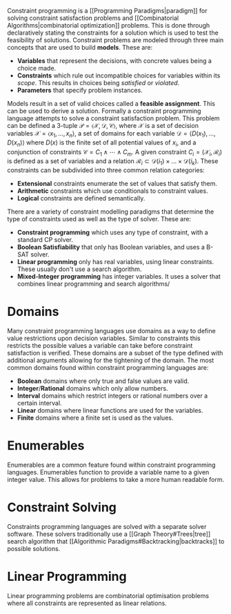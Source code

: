 Constraint programming is a [[Programming Paradigms|paradigm]] for solving constraint satisfaction problems and [[Combinatorial Algorithms|combinatorial optimization]] problems. This is done through declaratively stating the constraints for a solution which is used to test the feasibility of solutions. Constraint problems are modeled through three main concepts that are used to build **models**. These are:
- **Variables** that represent the decisions, with concrete values being a choice made.
- **Constraints** which rule out incompatible choices for variables within its *scope*. This results in choices being *satisfied* or *violated*.
- **Parameters** that specify problem instances.

Models result in a set of valid choices called a **feasible assignment**. This can be used to derive a solution. Formally a constraint programming language attempts to solve a constraint satisfaction problem. This problem can be defined a 3-tuple $\mathcal{P}=\langle\mathcal{X},\mathcal{D},\mathcal{C}\rangle$, where $\mathcal{X}$ is a set of decision variables $\mathcal{X}=\langle x_1,\dots,x_n\rangle$, a set of domains for each variable $\mathcal{D}=\langle D(x_1),\dots,D(x_n)\rangle$ where $D(x)$ is the finite set of all potential values of $x_i$, and a conjunction of constraints $\mathcal{C}=C_1\land \cdots\land C_m$. A given constraint $C_i=(\mathcal{X}_i,\mathcal{R}_i)$ is defined as a set of variables and a relation $\mathcal{R}_i\subset\mathcal{D}(i_1)\times\dots\times\mathcal{D}(i_k)$. These constraints can be subdivided into three common relation categories:
- **Extensional** constraints enumerate the set of values that satisfy them.
- **Arithmetic** constraints which use conditionals to constraint values.
- **Logical** constraints are defined semantically.

There are a variety of constraint modelling paradigms that determine the type of constraints used as well as the type of solver. These are:
- **Constraint programming** which uses any type of constraint, with a standard CP solver.
- **Boolean Satisfiability** that only has Boolean variables, and uses a B-SAT solver.
- **Linear programming** only has real variables, using linear constraints. These usually don't use a search algorithm.
- **Mixed-Integer programming** has integer variables. It uses a solver that combines linear programming and search algorithms/

# Domains
Many constraint programming languages use domains as a way to define value restrictions upon decision variables. Similar to constraints this restricts the possible values a variable can take before constraint satisfaction is verified. These domains are a subset of the type defined with additional arguments allowing for the tightening of the domain. The most common domains found within constraint programming languages are:
- **Boolean** domains where only true and false values are valid.
- **Integer**/**Rational** domains which only allow numbers.
- **Interval** domains which restrict integers or rational numbers over a certain interval.
- **Linear** domains where linear functions are used for the variables.
- **Finite** domains where a finite set is used as the values.

# Enumerables
Enumerables are a common feature found within constraint programming languages. Enumerables function to provide a variable name to a given integer value. This allows for problems to take a more human readable form.

# Constraint Solving
Constraints programming languages are solved with a separate solver software. These solvers traditionally use a [[Graph Theory#Trees|tree]] search algorithm that [[Algorithmic Paradigms#Backtracking|backtracks]] to possible solutions.

# Linear Programming
Linear programming problems are combinatorial optimisation problems where all constraints are represented as linear relations.